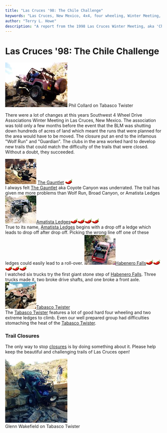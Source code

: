 ```yaml
---
title: "Las Cruces '98: The Chile Challenge"
keywords: "Las Cruces, New Mexico, 4x4, four wheeling, Winter Meeting, 1998, Chile Challenge, Guardian, Wolf Run, Gauntlet, Tabasco Twister, Habenero Falls, Amatista Ledges, Jeep, Toyota, Ford, Bronco, CJ, Wrangler, Kronos"
author: "Terry L. Howe"
description: "A report from the 1998 Las Cruces Winter Meeting, aka 'Chile Challenge'.  Trail reports from the Gauntlet, Amatista Ledges, and Tabasco Twister (aka Kronos)."
---
```

# Las Cruces '98: The Chile Challenge

[![Phil Collard on Tabasco Twister](../../../img/terry/trail/lc98b_.jpg)](../../../img/terry/trail/lc98b.jpg) Phil Collard on Tabasco Twister 

There were a lot of changes at this years Southwest 4 Wheel Drive Associations Winter Meeting in Las Cruces, New Mexico. The association was told only a few months before the event that the BLM was shutting down hundreds of acres of land which meant the runs that were planned for the area would have to be moved. The closure put an end to the infamous "Wolf Run" and "Guardian". The clubs in the area worked hard to develop new trails that could match the difficulty of the trails that were closed. Without a doubt, they succeeded. 

[![Gauntlet](../../../img/terry/trail/lc98tocg.jpg)](lc98_gauntlet.md) [The Gauntlet](lc98_gauntlet.md) ![](../../../img/terry/trail/pepper.gif)  
I always felt [The Gauntlet](lc98_gauntlet.md) aka Coyote Canyon was underrated. The trail has given me more problems than Wolf Run, Broad Canyon, or Amatista Ledges [![Amatista Ledges](../../../img/terry/trail/lc98toca.jpg)](lc98_amatista.md)[Amatista Ledges](lc98_amatista.md)![](../../../img/terry/trail/pepper.gif)![](../../../img/terry/trail/pepper.gif)![](../../../img/terry/trail/pepper.gif)![](../../../img/terry/trail/pepper.gif)  
True to its name, [Amatista Ledges](lc98_amatista.md) begins with a drop off a ledge which leads to drop off after drop off. Picking the wrong line off one of these ledges could easily lead to a roll-over. [![Habenero Falls](../../../img/terry/trail/lc98toch.jpg)](lc98_habenero.md)[Habenero Falls](lc98_habenero.md)![](../../../img/terry/trail/pepper.gif)![](../../../img/terry/trail/pepper.gif)![](../../../img/terry/trail/pepper.gif)![](../../../img/terry/trail/pepper.gif)![](../../../img/terry/trail/pepper.gif)  
I watched six trucks try the first giant stone step of [Habenero Falls](lc98_habenero.md). Three trucks made it, two broke drive shafts, and one broke a front axle. [![Tabasco Twister](../../../img/terry/trail/lc98toc_.jpg)](lc98_tabasco.md)[Tabasco Twister](lc98_tabasco.md)  
The [Tabasco Twister](lc98_tabasco.md) features a lot of good hard four wheeling and two extreme ledges to climb. Even our well prepared group had difficulties stomaching the heat of the [Tabasco Twister](lc98_tabasco.md). 

### Trail Closures

The only way to stop [closures](lc98_closure.md) is by doing something about it. Please help keep the beautiful and challenging trails of Las Cruces open! 

[![Glenn Wakefield on Tabasco Twister](../../../img/terry/trail/lc984_.jpg)](../../../img/terry/trail/lc984.jpg)   
Glenn Wakefield on Tabasco Twister